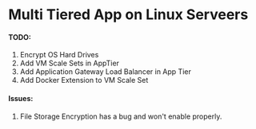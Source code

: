 # Multi Tiered App on Linux Serveers


#### TODO:

1. Encrypt OS Hard Drives
2. Add VM Scale Sets in AppTier
3. Add Application Gateway Load Balancer in App Tier
4. Add Docker Extension to VM Scale Set

#### Issues:

1. File Storage Encryption has a bug and won't enable properly.

